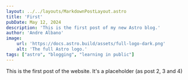 ```yaml
---
layout: ../../layouts/MarkdownPostLayout.astro
title: 'First'
pubDate: May 12, 2024
description: 'This is the first post of my new Astro blog.'
author: 'Andre Albano'
image:
    url: 'https://docs.astro.build/assets/full-logo-dark.png'
    alt: 'The full Astro logo.'
tags: ["astro", "blogging", "learning in public"]
---
```


This is the first post of the website. It's a placeholder (as post 2, 3 and 4)
